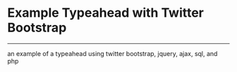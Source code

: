 # Example Typeahead with Twitter Bootstrap

---

an example of a typeahead using twitter bootstrap, jquery, ajax, sql, and php
